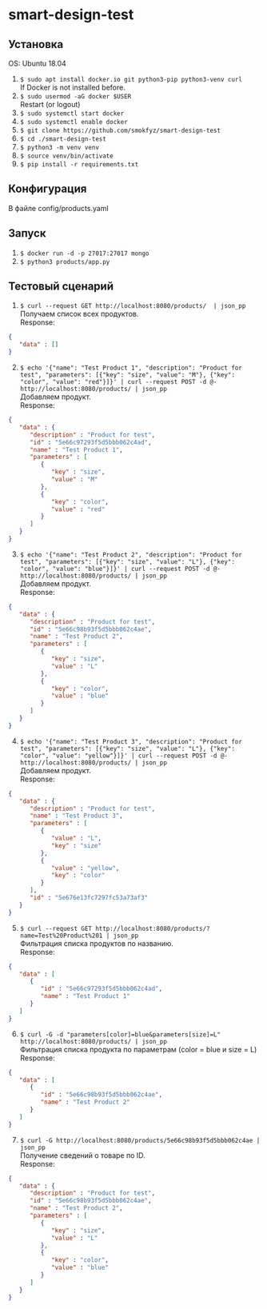 # smart-design-test

## Установка

OS: Ubuntu 18.04

1. `$ sudo apt install docker.io git python3-pip python3-venv curl`  
If Docker is not installed before.  
2. `$ sudo usermod -aG docker $USER`  
Restart (or logout)  
3. `$ sudo systemctl start docker`
4. `$ sudo systemctl enable docker`
5. `$ git clone https://github.com/smokfyz/smart-design-test`
6. `$ cd ./smart-design-test`
7. `$ python3 -m venv venv`
8. `$ source venv/bin/activate`
9. `$ pip install -r requirements.txt`

## Конфигурация

В файле config/products.yaml

## Запуск

1. `$ docker run -d -p 27017:27017 mongo`
2. `$ python3 products/app.py`

## Тестовый сценарий

1. `$ curl --request GET http://localhost:8080/products/  | json_pp`  
Получаем список всех продуктов.  
Response:
```json
{
   "data" : []
}
```

2. `$ echo '{"name": "Test Product 1", "description": "Product for test", "parameters": [{"key": "size", "value": "M"}, {"key": "color", "value": "red"}]}' | curl --request POST -d @- http://localhost:8080/products/ | json_pp`  
Добавляем продукт.  
Response:
```json
{
   "data" : {
      "description" : "Product for test",
      "id" : "5e66c97293f5d5bbb062c4ad",
      "name" : "Test Product 1",
      "parameters" : [
         {
            "key" : "size",
            "value" : "M"
         },
         {
            "key" : "color",
            "value" : "red"
         }
      ]
   }
}
```
3. `$ echo '{"name": "Test Product 2", "description": "Product for test", "parameters": [{"key": "size", "value": "L"}, {"key": "color", "value": "blue"}]}' | curl --request POST -d @- http://localhost:8080/products/ | json_pp`  
Добавляем продукт.  
Response:
```json
{
   "data" : {
      "description" : "Product for test",
      "id" : "5e66c98b93f5d5bbb062c4ae",
      "name" : "Test Product 2",
      "parameters" : [
         {
            "key" : "size",
            "value" : "L"
         },
         {
            "key" : "color",
            "value" : "blue"
         }
      ]
   }
}
```
4. `$ echo '{"name": "Test Product 3", "description": "Product for test", "parameters": [{"key": "size", "value": "L"}, {"key": "color", "value": "yellow"}]}' | curl --request POST -d @- http://localhost:8080/products/ | json_pp`  
Добавляем продукт.  
Response:
```json
{
   "data" : {
      "description" : "Product for test",
      "name" : "Test Product 3",
      "parameters" : [
         {
            "value" : "L",
            "key" : "size"
         },
         {
            "value" : "yellow",
            "key" : "color"
         }
      ],
      "id" : "5e676e13fc7297fc53a73af3"
   }
}
```
5. `$ curl --request GET http://localhost:8080/products/?name=Test%20Product%201 | json_pp`  
Фильтрация списка продуктов по названию.  
Response:
```json
{
   "data" : [
      {
         "id" : "5e66c97293f5d5bbb062c4ad",
         "name" : "Test Product 1"
      }
   ]
}
```
6. `$ curl -G -d "parameters[color]=blue&parameters[size]=L" http://localhost:8080/products/ | json_pp`  
Фильтрация списка продукта по параметрам (color = blue и size = L)  
Response:
```json
{
   "data" : [
      {
         "id" : "5e66c98b93f5d5bbb062c4ae",
         "name" : "Test Product 2"
      }
   ]
}
```
7. `$ curl -G http://localhost:8080/products/5e66c98b93f5d5bbb062c4ae | json_pp`  
Получение сведений о товаре по ID.  
Response:
```json
{
   "data" : {
      "description" : "Product for test",
      "id" : "5e66c98b93f5d5bbb062c4ae",
      "name" : "Test Product 2",
      "parameters" : [
         {
            "key" : "size",
            "value" : "L"
         },
         {
            "key" : "color",
            "value" : "blue"
         }
      ]
   }
}
```
